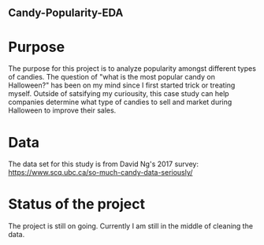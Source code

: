 ## Candy-Popularity-EDA
# Purpose
The purpose for this project is to analyze popularity amongst different types of candies. The question of "what is the most popular candy on Halloween?" has been on my mind since I first started trick or treating myself. Outside of satsifying my curiousity, this case study can help companies determine what type of candies to sell and market during Halloween to improve their sales.
# Data
The data set for this study is from David Ng's 2017 survey: https://www.scq.ubc.ca/so-much-candy-data-seriously/
# Status of the project
The project is still on going. Currently I am still in the middle of cleaning the data.

